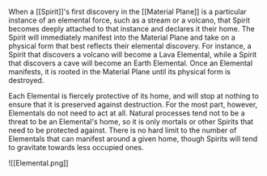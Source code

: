 When a [[Spirit]]'s first discovery in the [[Material Plane]] is a particular instance of an elemental force, such as a stream or a volcano, that Spirit becomes deeply attached to that instance and declares it their home. The Spirit will immediately manifest into the Material Plane and take on a physical form that best reflects their elemental discovery. For instance, a Spirit that discovers a volcano will become a Lava Elemental, while a Spirit that discovers a cave will become an Earth Elemental. Once an Elemental manifests, it is rooted in the Material Plane until its physical form is destroyed.   

Each Elemental is fiercely protective of its home, and will stop at nothing to ensure that it is preserved against destruction. For the most part, however, Elementals do not need to act at all. Natural processes tend not to be a threat to be an Elemental's home, so it is only mortals or other Spirits that need to be protected against. There is no hard limit to the number of Elementals that can manifest around a given home, though Spirits will tend to gravitate towards less occupied ones.

![[Elemental.png]]